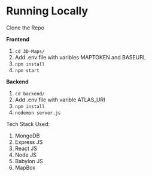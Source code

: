 # Running Locally
 Clone the Repo

**Frontend**
1. `cd 3D-Maps/`
2. Add .env file with varibles MAPTOKEN and BASEURL
3. `npm install`
4. `npm start`

**Backend**
1. `cd backend/`
2. Add .env file with varible ATLAS_URI
3. `npm install`
4. `nodemon server.js`

Tech Stack Used:
1. MongoDB
2. Express JS
3. React JS
4. Node JS
5. Babylon JS
6. MapBox

